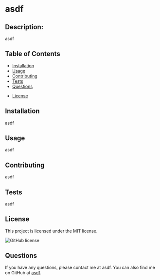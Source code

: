 # asdf
 ## Description:
  asdf


 ## Table of Contents

  - [Installation](#installation)
  - [Usage](#usage)
  - [Contributing](#contribution)
  - [Tests](#tests)
  - [Questions](#questions)
  * [License](#license)
  
 ## Installation
  asdf

 ## Usage
  asdf

 ##  Contributing
  asdf

 ## Tests
  asdf

 ## License
  This project is licensed under the MIT license.
 
 ![GitHub license](https://img.shields.io/badge/license-MIT-blue.svg)

 ## Questions
  If you have any questions, please contact me at asdf. 
  You can also find me on GitHub at [asdf](http://www.github.com/asdf).



